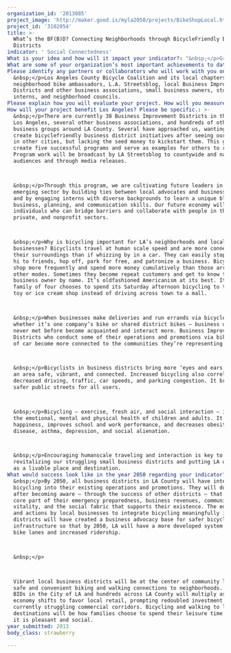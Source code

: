 ```yaml
---
organization_id: '2013085'
project_image: 'http://maker.good.is/myla2050/projects/BikeShopLocal.html'
project_id: '3102054'
title: >-
  What’s the BF(B)D? Connecting Neighborhoods through BicycleFriendly Business
  Districts
indicator: ' Social Connectedness'
What is your idea and how will it impact your indicator?: "&nbsp;</p>Green Octopus Consulting will partner with local business associations, the Los Angeles County Bicycle Coalition (LACBC), and LA Streetsblog to create five bicyclefriendly business districts in Los Angeles. A bicyclefriendly business district is where a community comes together around bicycles to bike to area shops and restaurants — and where merchants and employees ride, too. It’s the integration of bicycling into a business district’s operations, events, and promotions. \n\n\n&nbsp;</p>\n\n\nBicyclefriendly business districts improve local economies by strengthening connections between residents and their local businesses, increasing small business revenues, and improving neighborhood vitality and connectedness, all the while improving public safety, environmental health, and GLH — Gross Local Happiness. \n\n\n&nbsp;</p>\n\n\nThe ‘alienation’ that has historically defined the LA urban landscape — largely due to fastmoving cars that move through a place but don’t stop and connect with it — is starting to change. Bicyclefriendly neighborhoods are one of the strongest trends to emerge around the U.S. as a way to improve social connectedness in our communities. Getting people out of their cars and onto bikes as a mode of transport — particularly on the weekends for neighborhood shopping, dining and errands — is creating lasting, meaningful change for individuals, neighborhoods, and our local economies.\n\n\n&nbsp;</p>\n\n\nAt the heart of this idea is to facilitate connections between business owners, local residents, and advocates. These stakeholders will work together to integrate bicycling into the neighborhoods’ existing events, online and print promotions, and business association operations. We’ll:\n\n\n&nbsp;</p>*\tProduce a bike map and destination guide for each district\n\n\n&nbsp;</p>*\tHost community rides through the districts\n\n\n&nbsp;</p>*\tIncorporate bicycling into each district’s events through bike valets, free basic bike repair, bike portraits, and more\n\n\n&nbsp;</p>*\tOutfit the districts with bikes for errands and deliveries\n\n\n&nbsp;</p>*\tProduce two LA Streetsblog videos introducing people to the program and shopping by bike\n\n\n&nbsp;</p>*\tCreate a snazzy program website with everything you'd want to know about the program\n\n\n&nbsp;</p>*\tEstablish lasting relationships between business districts and their local bike shops and the LACBC\n\n\n&nbsp;</p>\n\n\nThrough interactive workshops, each district will decide what else they’d like to incorporate into their neighborhood. Business districts will benefit from free publicity as their efforts are recognized in the bicycling community and general media.\n\n\n&nbsp;</p>\n\n\nBicycling goes handinhand with placemaking — creating a ‘sense of place’ for a neighborhood. Increased bicycling in a business district results in more women and children coming to that area, increased small business sales helps retain the diversity of our locallyowned businesses and each area’s unique character, and the increased vitality makes an area more welcoming to people allaround. The result is a socially connected community anchored by vibrant local business districts that are safe and pleasant for residents to bike and walk to."
What are some of your organization’s most important achievements to date?: "&nbsp;</p>*\tWorking with Business Improvement Districts and community groups in LA and around the U.S. since 1999 on sustainable urban transport and placemaking, urban operations, events, marketing, and public outreach.\n\n\n&nbsp;</p>*\tCreating BicycleFriendly Business District programs across the U.S. and Canada, including: the first such program in Long Beach, CA, in four districts (video: http://www.youtube.com/watch?v=zEYlfdxGGs); the second program in San Diego, CA, in 18 districts (video: https://vimeo.com/60624768); inspiring the third program in New York, NY; creating the fourth effort in Oakville, ON; and starting the creation of many other efforts around the U.S. and Canada.\n\n\n&nbsp;</p>*\tHaving our work featured in several bicycling, urban planning, and general media publications, and helping Long Beach garner significant media attention. Receiving awards for our BicycleFriendly Business District work and being asked to speak around the continent at 30 conferences/cities over the past year and a half.\n\n\n&nbsp;</p>*\tProducing free community rides and lasting media, such as this one in Long Beach’s Cambodia Town with the notable band Dengue Fever: http://www.youtube.com/watch?v=zeqc8exO1oo.\n\n\n&nbsp;</p>*\tBeing the subject of Copenhagen’s Bicycle Manager, Andreas Rohl’s grant to study our work in Long Beach and San Diego in an effort to implement our ideas in Copenhagen."
Please identify any partners or collaborators who will work with you on this project.: >-
  &nbsp;</p>Los Angeles County Bicycle Coalition and its local chapters and
  neighborhood bike ambassadors, L.A. Streetsblog, local Business Improvement
  Districts and other business associations, small business owners, student
  interns, and neighborhood councils.
Please explain how you will evaluate your project. How will you measure success?: "&nbsp;</p>We believe in evaluating our projects through both data and personal stories. For this project we will measure in four primary ways:\n\n\n&nbsp;</p>\n\n\n1.\tBusiness Perception Survey: Ask business association leaders and business owners how they feel about bicycling, bicyclists, bike lanes, and so on, and what percentage of their customers they think arrive via bike, walking, transit, or car. Survey issued at start of the program and again at the end (same survey, same people).\n\n\n&nbsp;</p>\n\n\n2.\tCustomer Behavior Survey: Conduct intercept surveys of customers to see how they arrived at each district. Survey issued at start of program.\n\n\n&nbsp;</p>\n\n\n3.\tProgram Element Tracking: Track the results of each program element (number of people who park their bikes at bike valets, participate in the free basic bike repairs, attend community rides, and so on).\n\n\n&nbsp;</p>\n\n\n4.\tBusiness and Customer Testimonials: Stories gathered from BID leaders, business owners, and other district stakeholders about how bicycling is/has become part of their life/business.\n\n\n"
How will your project benefit Los Angeles? Please be specific.: >-
  &nbsp;</p>There are currently 38 Business Improvement Districts in the City of
  Los Angeles, several other business associations, and hundreds of other
  business groups around LA County. Several have approached us, wanting to
  create bicyclefriendly business district initiatives after seeing our success
  in other cities, but lacking the seed money to kickstart them. This grant will
  create five successful programs and serve as examples for others to replicate.
  Program work will be broadcast by LA Streetsblog to countywide and national
  audiences and through media releases. 



  &nbsp;</p>Through this program, we are cultivating future leaders in this
  emerging sector by building ties between local advocates and business owners
  and by engaging interns with diverse backgrounds to learn a unique blend of
  business, planning, and communication skills. Our future economy will rely on
  individuals who can bridge barriers and collaborate with people in the public,
  private, and nonprofit sectors.



  &nbsp;</p>Why is bicycling important for LA’s neighborhoods and local
  businesses? Bicyclists travel at human scale speed and are more connected to
  their surroundings than if whizzing by in a car. They can easily stop and say
  hi to friends, hop off, park for free, and patronize a business. Bicyclists
  shop more frequently and spend more money cumulatively than those arriving by
  other modes. Sometimes they become repeat customers and get to know the
  business owner by name. It’s oldfashioned Americanism at its best. It’s when a
  family of four chooses to spend its Saturday afternoon bicycling to the local
  toy or ice cream shop instead of driving across town to a mall. 



  &nbsp;</p>When businesses make deliveries and run errands via bicycle —
  whether it’s one company’s bike or shared district bikes — business owners who
  never met before become acquainted and interact more. Business Improvement
  Districts who conduct some of their operations and promotions via bike instead
  of car become more connected to the communities they’re representing. 



  &nbsp;</p>Bicyclists in business districts bring more ‘eyes and ears’ to keep
  an area safe, vibrant, and connected. Increased bicycling also correlates to
  decreased driving, traffic, car speeds, and parking congestion. It brings
  safer public streets for all users.



  &nbsp;</p>Bicycling — exercise, fresh air, and social interaction — improves
  the emotional, mental and physical health of children and adults. It increases
  happiness, improves school and work performance, and decreases obesity, heart
  disease, asthma, depression, and social alienation.



  &nbsp;</p>Encouraging humanscale traveling and interaction is key to
  revitalizing our struggling small business districts and putting LA on the map
  as a livable place and destination.
What would success look like in the year 2050 regarding your indicator?: >-
  &nbsp;</p>By 2050, all business districts in LA County will have integrated
  bicycling into their existing operations and promotions. They will do this
  after becoming aware — through the success of other districts — that it’s a
  core part of their emergency preparedness, business revenues, community
  vitality, and the social fabric that supports their existence. The education
  and actions by local businesses to integrate bicycling meaningfully into their
  districts will have created a business advocacy base for safer bicycle
  infrastructure so that by 2050, LA will have a more developed system of safe
  bike lanes and increased ridership.



  &nbsp;</p>



  Vibrant local business districts will be at the center of community life, with
  safe and convenient biking and walking connections to neighborhoods. The 38
  BIDs in the City of LA and hundreds across LA County will multiply as the
  economy shifts to favor local retail, prompting redoubled investment in
  currently struggling commercial corridors. Bicycling and walking to local
  destinations will be how families choose to spend their leisure time because
  it is pleasant and social.
year_submitted: 2013
body_class: strawberry

---
```

